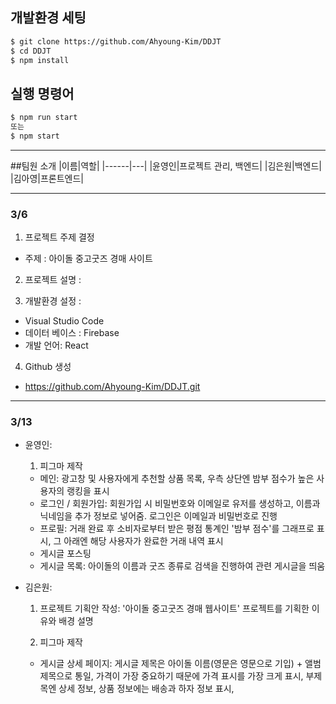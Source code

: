 ## 개발환경 세팅

```bash
$ git clone https://github.com/Ahyoung-Kim/DDJT
$ cd DDJT
$ npm install
```

## 실행 명령어

```bash
$ npm run start
또는
$ npm start
```

---

##팀원 소개
|이름|역할|
|------|---|
|윤영인|프로젝트 관리, 백엔드|
|김은원|백엔드|
|김아영|프론트엔드|

---

### 3/6

1. 프로젝트 주제 결정

- 주제 : 아이돌 중고굿즈 경매 사이트

2. 프로젝트 설명 :

3. 개발환경 설정 :

- Visual Studio Code
- 데이터 베이스 : Firebase
- 개발 언어: React

4. Github 생성

- https://github.com/Ahyoung-Kim/DDJT.git

---

### 3/13

- 윤영인:

  1. 피그마 제작

  - 메인: 광고창 및 사용자에게 추천할 상품 목록, 우측 상단엔 밤부 점수가 높은 사용자의 랭킹을 표시
  - 로그인 / 회원가입: 회원가입 시 비밀번호와 이메일로 유저를 생성하고, 이름과 닉네임을 추가 정보로 넣어줌. 로그인은 이메일과 비밀번호로 진행
  - 프로필: 거래 완료 후 소비자로부터 받은 평점 통계인 '밤부 점수'를 그래프로 표시, 그 아래엔 해당 사용자가 완료한 거래 내역 표시
  - 게시글 포스팅
  - 게시글 목록: 아이돌의 이름과 굿즈 종류로 검색을 진행하여 관련 게시글을 띄움

- 김은원:

  1. 프로젝트 기획안 작성: '아이돌 중고굿즈 경매 웹사이트' 프로젝트를 기획한 이유와 배경 설명
  
  2. 피그마 제작
  - 게시글 상세 페이지: 게시글 제목은 아이돌 이름(영문은 영문으로 기입) + 앨범 제목으로 통일, 가격이 가장 중요하기 때문에 가격 표시를 가장 크게 표시, 부제목엔 상세 정보, 상품 정보에는 배송과 하자 정보 표시,
